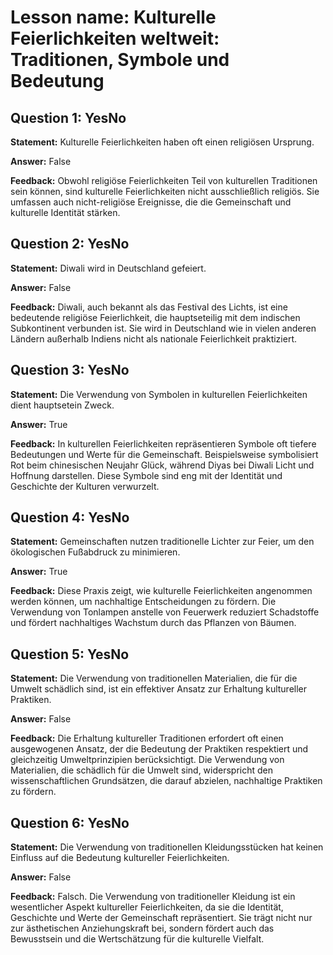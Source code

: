 # Lesson name: Kulturelle Feierlichkeiten weltweit: Traditionen, Symbole und Bedeutung

## Question 1: YesNo

**Statement:** Kulturelle Feierlichkeiten haben oft einen religiösen Ursprung.

**Answer:** False

**Feedback:**
Obwohl religiöse Feierlichkeiten Teil von kulturellen Traditionen sein können, sind kulturelle Feierlichkeiten nicht ausschließlich religiös. Sie umfassen auch nicht-religiöse Ereignisse, die die Gemeinschaft und kulturelle Identität stärken.


## Question 2: YesNo

**Statement:** Diwali wird in Deutschland gefeiert.

**Answer:** False

**Feedback:**
Diwali, auch bekannt als das Festival des Lichts, ist eine bedeutende religiöse Feierlichkeit, die hauptseteilig mit dem indischen Subkontinent verbunden ist. Sie wird in Deutschland wie in vielen anderen Ländern außerhalb Indiens nicht als nationale Feierlichkeit praktiziert.


## Question 3: YesNo

**Statement:** Die Verwendung von Symbolen in kulturellen Feierlichkeiten dient hauptsetein Zweck.

**Answer:** True

**Feedback:**
In kulturellen Feierlichkeiten repräsentieren Symbole oft tiefere Bedeutungen und Werte für die Gemeinschaft. Beispielsweise symbolisiert Rot beim chinesischen Neujahr Glück, während Diyas bei Diwali Licht und Hoffnung darstellen. Diese Symbole sind eng mit der Identität und Geschichte der Kulturen verwurzelt.


## Question 4: YesNo

**Statement:** Gemeinschaften nutzen traditionelle Lichter zur Feier, um den ökologischen Fußabdruck zu minimieren.

**Answer:** True

**Feedback:**
Diese Praxis zeigt, wie kulturelle Feierlichkeiten angenommen werden können, um nachhaltige Entscheidungen zu fördern. Die Verwendung von Tonlampen anstelle von Feuerwerk reduziert Schadstoffe und fördert nachhaltiges Wachstum durch das Pflanzen von Bäumen.


## Question 5: YesNo

**Statement:** Die Verwendung von traditionellen Materialien, die für die Umwelt schädlich sind, ist ein effektiver Ansatz zur Erhaltung kultureller Praktiken.

**Answer:** False

**Feedback:**
Die Erhaltung kultureller Traditionen erfordert oft einen ausgewogenen Ansatz, der die Bedeutung der Praktiken respektiert und gleichzeitig Umweltprinzipien berücksichtigt. Die Verwendung von Materialien, die schädlich für die Umwelt sind, widerspricht den wissenschaftlichen Grundsätzen, die darauf abzielen, nachhaltige Praktiken zu fördern.


## Question 6: YesNo

**Statement:** Die Verwendung von traditionellen Kleidungsstücken hat keinen Einfluss auf die Bedeutung kultureller Feierlichkeiten.

**Answer:** False

**Feedback:**
Falsch. Die Verwendung von traditioneller Kleidung ist ein wesentlicher Aspekt kultureller Feierlichkeiten, da sie die Identität, Geschichte und Werte der Gemeinschaft repräsentiert. Sie trägt nicht nur zur ästhetischen Anziehungskraft bei, sondern fördert auch das Bewusstsein und die Wertschätzung für die kulturelle Vielfalt.

